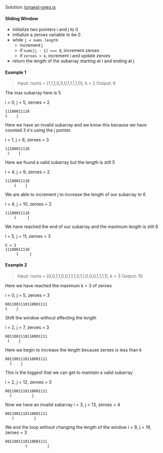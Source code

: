 Solution: [longest-ones.js](longest-ones.js)
#### Sliding Window
- initialize two pointers i and j to 0
- initialize a zeroes variable to be 0
- while `j < nums.length`:
    - increment j
    - if `nums[j - 1] === 0`, increment zeroes
    - if `zeroes > k`, increment i and update zeroes
- return the length of the subarray starting at i and ending at j

#### Example 1
> Input: nums = [1,1,1,0,0,0,1,1,1,1,0], k = 2
Output: 6

The max subarray here is 5

i = 0, j = 5, zeroes = 2
```
11100011110
i    j
```
Here we have an invalid subarray and we know this because we have counted 3 `0`'s using the j pointer.

i = 1, j = 6, zeroes = 3
```
11100011110
 i    j
```
Here we found a valid subarray but the length is still 5

i = 4, j = 9, zeroes = 2
```
11100011110
    i    j
```
We are able to increment j to increase the length of our subarray to 6

i = 4, j = 10, zeroes = 2
```
11100011110
    i     j
```
We have reached the end of our subarray and the maximum length is still 6

i = 5, j = 11, zeroes = 3
```
k = 2
11100011110
     i     j
```

#### Example 2
> Input: nums = [0,0,1,1,0,0,1,1,1,0,1,1,0,0,0,1,1,1,1], k = 3
Output: 10

Here we have reached the maximum k = 3 of zeroes

i = 0, j = 5, zeroes = 3
```
0011001110110001111
i    j
```
Shift the window without affecting the length

i = 2, j = 7, zeroes = 3
```
0011001110110001111
 i    j
```
Here we begin to increase the length because zeroes is less than k
```
0011001110110001111
  i    j
```
This is the biggest that we can get to maintain a valid subarray

i = 2, j = 12, zeroes = 3
```
0011001110110001111
  i         j
```
Now we have an invalid subarray
i = 3, j = 13, zeroes = 4
```
0011001110110001111
   i         j
```
We end the loop without changing the length of the window
i = 9, j = 19, zeroes = 3
```
0011001110110001111
         i         j
```
